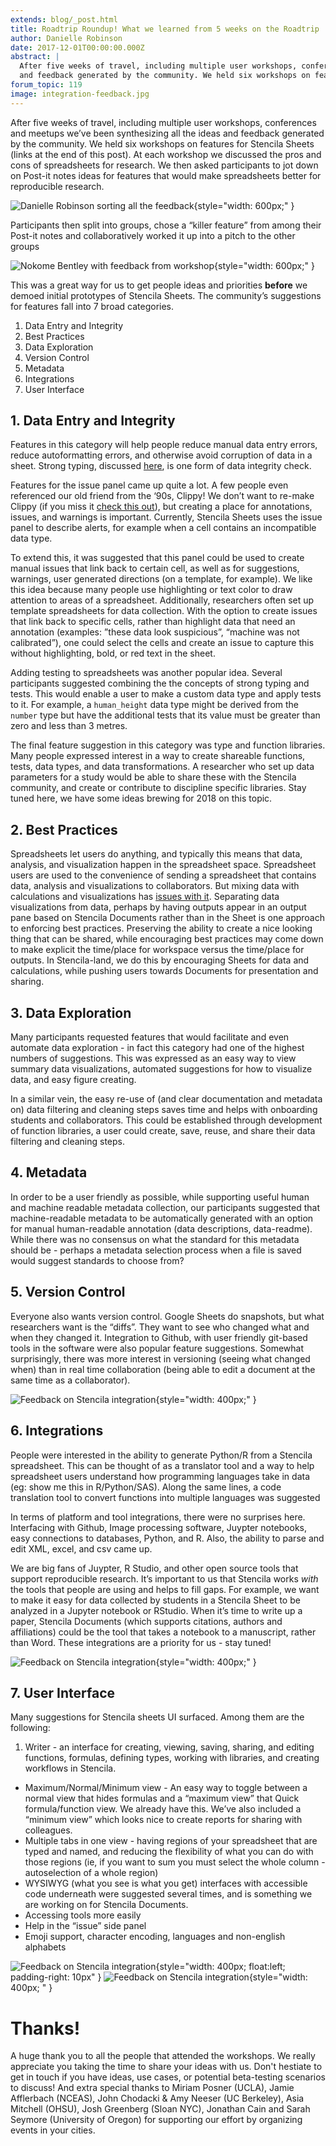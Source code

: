 ```yaml
---
extends: blog/_post.html
title: Roadtrip Roundup! What we learned from 5 weeks on the Roadtrip
author: Danielle Robinson
date: 2017-12-01T00:00:00.000Z
abstract: |
  After five weeks of travel, including multiple user workshops, conferences and meetups we’ve been synthesizing all the ideas
  and feedback generated by the community. We held six workshops on features for Stencila Sheets. Here is the summary of the outcomes.
forum_topic: 119
image: integration-feedback.jpg
---
```


After five weeks of travel, including multiple user workshops, conferences and meetups we’ve been synthesizing all the ideas and feedback generated by the community. We held six workshops on features for Stencila Sheets (links at the end of this post). At each workshop we discussed the pros and cons of spreadsheets for research. We then asked participants to jot down on Post-it notes ideas for features that would make spreadsheets better for reproducible research.

![Danielle Robinson sorting all the feedback](danielle-card-feedback.jpg){style="width: 600px;" }

Participants then split into groups, chose a “killer feature” from among their Post-it notes and collaboratively worked it up into a pitch to the other groups

![Nokome Bentley with feedback from workshop](nokome-feedback.jpg){style="width: 600px;" }

This was a great way for us to get people ideas and priorities **before** we demoed initial prototypes of Stencila Sheets. The community’s suggestions for features fall into 7 broad categories.

1. Data Entry and Integrity
2. Best Practices
3. Data Exploration
4. Version Control
5. Metadata
6. Integrations
7. User Interface

## 1. Data Entry and Integrity

Features in this category will help people reduce manual data entry errors, reduce autoformatting errors, and otherwise avoid corruption of data in a sheet. Strong typing, discussed [here](https://community.stenci.la/t/a-feature-list-for-stencila-sheets/57), is one form of data integrity check.

Features for the issue panel came up quite a lot. A few people even referenced our old friend from the ‘90s, Clippy! We don’t want to re-make Clippy (if you miss it [check this out](https://www.smore.com/clippy-js)), but creating a place for annotations, issues, and warnings is important. Currently, Stencila Sheets uses the issue panel to describe alerts, for example when a cell contains an incompatible data type.

To extend this, it was suggested that this panel could be used to create manual issues that link back to certain cell, as well as for suggestions, warnings, user generated directions (on a template, for example). We like this idea because many people use highlighting or text color to draw attention to areas of a spreadsheet. Additionally, researchers often set up template spreadsheets for data collection. With the option to create issues that link back to specific cells, rather than highlight data that need an annotation (examples: ”these data look suspicious”, “machine was not calibrated”), one could select the cells and create an issue to capture this without highlighting, bold, or red text in the sheet.

Adding testing to spreadsheets was another popular idea. Several participants suggested combining the the concepts of strong typing and tests. This would enable a user to make a custom data type and apply tests to it. For example, a `human_height` data type might be derived from the `number` type but have the additional tests that its value must be greater than zero and less than 3 metres.

The final feature suggestion in this category was type and function libraries. Many people expressed interest in a way to create shareable functions, tests, data types, and data transformations. A researcher who set up data parameters for a study would be able to share these with the Stencila community, and create or contribute to discipline specific libraries. Stay tuned here, we have some ideas brewing for 2018 on this topic.

## 2. Best Practices

Spreadsheets let users do anything, and typically this means that data, analysis, and visualization happen in the spreadsheet space. Spreadsheet users are used to the convenience of sending a spreadsheet that contains data, analysis and visualizations to collaborators. But mixing data with calculations and visualizations has [issues with it](https://community.stenci.la/t/a-feature-list-for-stencila-sheets/57/3). Separating data visualizations from data, perhaps by having outputs appear in an output pane based on Stencila Documents rather than in the Sheet is one approach to enforcing best practices. Preserving the ability to create a nice looking thing that can be shared, while encouraging best practices may come down to make explicit the time/place for workspace versus the time/place for outputs. In Stencila-land, we do this by encouraging Sheets for data and calculations, while pushing users towards Documents for presentation and sharing.

## 3. Data Exploration

Many participants requested features that would facilitate and even automate data exploration - in fact this category had one of the highest numbers of suggestions. This was expressed as an easy way to view summary data visualizations, automated suggestions for how to visualize data, and easy figure creating.

In a similar vein, the easy re-use of (and clear documentation and metadata on) data filtering and cleaning steps saves time and helps with onboarding students and collaborators. This could be established through development of function libraries, a user could create, save, reuse, and share their data filtering and cleaning steps.

## 4. Metadata

In order to be a user friendly as possible, while supporting useful human and machine readable metadata collection, our participants suggested that machine-readable metadata to be automatically generated with an option for manual human-readable annotation (data descriptions, data-readme). While there was no consensus on what the standard for this metadata should be - perhaps a metadata selection process when a file is saved would suggest standards to choose from?

## 5. Version Control

Everyone also wants version control. Google Sheets do snapshots, but what researchers want is the “diffs”. They want to see who changed what and when they changed it. Integration to Github, with user friendly git-based tools in the software were also popular feature suggestions. Somewhat surprisingly, there was more interest in versioning (seeing what changed when) than in real time collaboration (being able to edit a document at the same time as a collaborator).

![Feedback on Stencila integration](version-control-feedback.jpg){style="width: 400px;" }

## 6. Integrations

People were interested in the ability to generate Python/R from a Stencila spreadsheet. This can be thought of as a translator tool and a way to help spreadsheet users understand how programming languages take in data (eg: show me this in R/Python/SAS). Along the same lines, a code translation tool to convert functions into multiple languages was suggested

In terms of platform and tool integrations, there were no surprises here. Interfacing with Github, Image processing software, Juypter notebooks, easy connections to databases, Python, and R. Also, the ability to parse and edit XML, excel, and csv came up.

We are big fans of Juypter, R Studio, and other open source tools that support reproducible research. It’s important to us that Stencila works _with_ the tools that people are using and helps to fill gaps. For example, we want to make it easy for data collected by students in a Stencila Sheet to be analyzed in a Jupyter notebook or RStudio. When it’s time to write up a paper, Stencila Documents (which supports citations, authors and affiliations) could be the tool that takes a notebook to a manuscript, rather than Word. These integrations are a priority for us - stay tuned!

![Feedback on Stencila integration](integration-feedback.jpg){style="width: 400px;" }

## 7. User Interface

Many suggestions for Stencila sheets UI surfaced. Among them are the following:

1. Writer - an interface for creating, viewing, saving, sharing, and editing functions, formulas, defining types, working with libraries, and creating workflows in Stencila.

- Maximum/Normal/Minimum view - An easy way to toggle between a normal view that hides formulas and a “maximum view” that Quick formula/function view. We already have this. We’ve also included a “minimum view” which looks nice to create reports for sharing with colleagues.
- Multiple tabs in one view - having regions of your spreadsheet that are typed and named, and reducing the flexibility of what you can do with those regions (ie, if you want to sum you must select the whole column - autoselection of a whole region)
- WYSIWYG (what you see is what you get) interfaces with accessible code underneath were suggested several times, and is something we are working on for Stencila Documents.
- Accessing tools more easily
- Help in the “issue” side panel
- Emoji support, character encoding, languages and non-english alphabets

![Feedback on Stencila integration](ui-feedback.jpg){style="width: 400px; float:left; padding-right: 10px" }
![Feedback on Stencila integration](cat-feedback.jpg){style="width: 400px; " }

# Thanks!

A huge thank you to all the people that attended the workshops. We really appreciate you taking the time to share your ideas with us. Don't hestiate to get in touch if you have ideas, use cases, or potential beta-testing scenarios to discuss! And extra special thanks to Miriam Posner (UCLA), Jamie Afflerbach (NCEAS), John Chodacki & Amy Neeser (UC Berkeley), Asia Mitchell (OHSU), Josh Greenberg (Sloan NYC), Jonathan Cain and Sarah Seymore (University of Oregon) for supporting our effort by organizing events in your cities.

